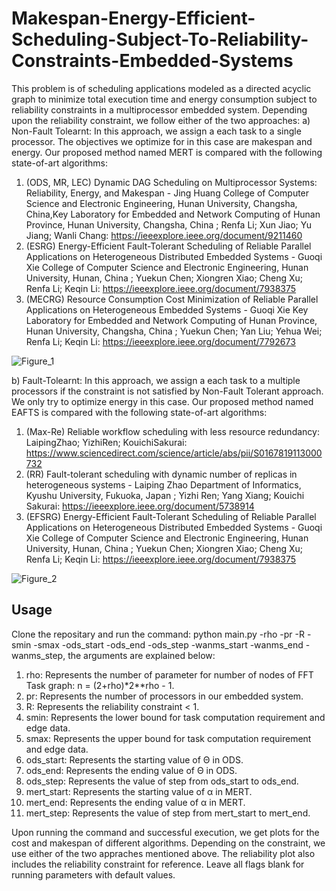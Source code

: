 # Makespan-Energy-Efficient-Scheduling-Subject-To-Reliability-Constraints-Embedded-Systems
This problem is of scheduling applications modeled as a directed acyclic graph to minimize total execution time and energy consumption subject to reliability constraints in a multiprocessor embedded system. Depending upon the reliability constraint, we follow either of the two approaches:
a) Non-Fault Tolearnt: In this approach, we assign a each task to a single processor. The objectives we optimize for in this case are makespan and energy. Our proposed method named MERT is compared with the following state-of-art algorithms:
1) (ODS, MR, LEC) Dynamic DAG Scheduling on Multiprocessor Systems: Reliability, Energy, and Makespan - Jing Huang College of Computer Science and Electronic Engineering, Hunan University, Changsha, China,Key Laboratory for Embedded and Network Computing of Hunan Province, Hunan University, Changsha, China ; Renfa Li; Xun Jiao; Yu Jiang; Wanli Chang: https://ieeexplore.ieee.org/document/9211460
2) (ESRG) Energy-Efficient Fault-Tolerant Scheduling of Reliable Parallel Applications on Heterogeneous Distributed Embedded Systems - Guoqi Xie College of Computer Science and Electronic Engineering, Hunan University, Hunan, China ; Yuekun Chen; Xiongren Xiao; Cheng Xu; Renfa Li; Keqin Li: https://ieeexplore.ieee.org/document/7938375
3) (MECRG) Resource Consumption Cost Minimization of Reliable Parallel Applications on Heterogeneous Embedded Systems - Guoqi Xie
Key Laboratory for Embedded and Network Computing of Hunan Province, Hunan University, Changsha, China ; Yuekun Chen; Yan Liu; Yehua Wei; Renfa Li; Keqin Li: https://ieeexplore.ieee.org/document/7792673

![Figure_1](https://user-images.githubusercontent.com/64606981/205256147-6487f33d-d245-4ee9-914c-235b28b9ea2d.png)

b) Fault-Tolearnt: In this approach, we assign a each task to a multiple processors if the constraint is not satisfied by Non-Fault Tolerant approach. We only try to optimize energy in this case. Our proposed method named EAFTS is compared with the following state-of-art algorithms:

1) (Max-Re) Reliable workflow scheduling with less resource redundancy: LaipingZhao; YizhiRen; KouichiSakurai: https://www.sciencedirect.com/science/article/abs/pii/S0167819113000732
2) (RR) Fault-tolerant scheduling with dynamic number of replicas in heterogeneous systems - Laiping Zhao
Department of Informatics, Kyushu University, Fukuoka, Japan ; Yizhi Ren; Yang Xiang; Kouichi Sakurai: https://ieeexplore.ieee.org/document/5738914
2) (EFSRG) Energy-Efficient Fault-Tolerant Scheduling of Reliable Parallel Applications on Heterogeneous Distributed Embedded Systems - Guoqi Xie College of Computer Science and Electronic Engineering, Hunan University, Hunan, China ; Yuekun Chen; Xiongren Xiao; Cheng Xu; Renfa Li; Keqin Li: https://ieeexplore.ieee.org/document/7938375


![Figure_2](https://user-images.githubusercontent.com/64606981/205253318-b36c93d4-faf4-43d2-8313-aadb34756f6a.png)

## Usage
Clone the repositary and run the command: python main.py -rho -pr -R -smin -smax -ods_start -ods_end -ods_step -wanms_start -wanms_end -wanms_step, the arguments are explained below:

1) rho: Represents the number of parameter for number of nodes of FFT Task graph: n = (2+rho)*2**rho - 1.
2) pr: Represents the number of processors in our embedded system.
3) R: Represents the reliability constraint < 1.
4) smin: Represents the lower bound for task computation requirement and edge data.
5) smax: Represents the upper bound for task computation requirement and edge data.
6) ods_start: Represents the starting value of Θ in ODS.
7) ods_end: Represents the ending value of Θ in ODS.
8) ods_step: Represents the value of step from ods_start to ods_end.
9) mert_start: Represents the starting value of α in MERT.
10) mert_end: Represents the ending value of α in MERT.
11) mert_step: Represents the value of step from mert_start to mert_end.

Upon running the command and successful execution, we get plots for the cost and makespan of different algorithms. Depending on the constraint, we use either of the two appraches mentioned above. The reliability plot also includes the reliability constraint for reference. Leave all flags blank for running parameters with default values.
